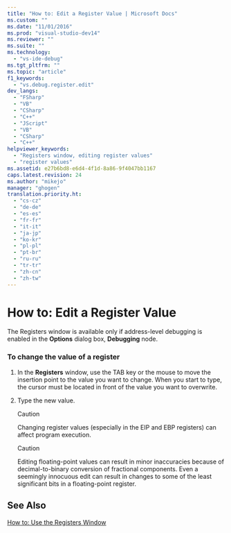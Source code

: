 ```yaml
---
title: "How to: Edit a Register Value | Microsoft Docs"
ms.custom: ""
ms.date: "11/01/2016"
ms.prod: "visual-studio-dev14"
ms.reviewer: ""
ms.suite: ""
ms.technology: 
  - "vs-ide-debug"
ms.tgt_pltfrm: ""
ms.topic: "article"
f1_keywords: 
  - "vs.debug.register.edit"
dev_langs: 
  - "FSharp"
  - "VB"
  - "CSharp"
  - "C++"
  - "JScript"
  - "VB"
  - "CSharp"
  - "C++"
helpviewer_keywords: 
  - "Registers window, editing register values"
  - "register values"
ms.assetid: e27b6bd8-e6d4-4f1d-8a86-9f4047bb1167
caps.latest.revision: 24
ms.author: "mikejo"
manager: "ghogen"
translation.priority.ht: 
  - "cs-cz"
  - "de-de"
  - "es-es"
  - "fr-fr"
  - "it-it"
  - "ja-jp"
  - "ko-kr"
  - "pl-pl"
  - "pt-br"
  - "ru-ru"
  - "tr-tr"
  - "zh-cn"
  - "zh-tw"
---
```

# How to: Edit a Register Value
The Registers window is available only if address-level debugging is enabled in the **Options** dialog box, **Debugging** node.  
  
### To change the value of a register  
  
1.  In the **Registers** window, use the TAB key or the mouse to move the insertion point to the value you want to change. When you start to type, the cursor must be located in front of the value you want to overwrite.  
  
2.  Type the new value.  
  
    > [!CAUTION]
    >  Changing register values (especially in the EIP and EBP registers) can affect program execution.  
  
    > [!CAUTION]
    >  Editing floating-point values can result in minor inaccuracies because of decimal-to-binary conversion of fractional components. Even a seemingly innocuous edit can result in changes to some of the least significant bits in a floating-point register.  
  
## See Also  
 [How to: Use the Registers Window](../debugger/how-to-use-the-registers-window.md)